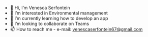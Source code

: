 - 👋 Hi, I’m Venesca Serfontein
- 👀 I’m interested in Environmental management
- 🌱 I’m currently learning how to develop an app
- 💞️ I’m looking to collaborate on Teams
- 📫 How to reach me - e-mail: venescaserfontein67@gmail.com

<!---
VSerfontein/VSerfontein is a ✨ special ✨ repository because its `README.md` (this file) appears on your GitHub profile.
You can click the Preview link to take a look at your changes.
--->
